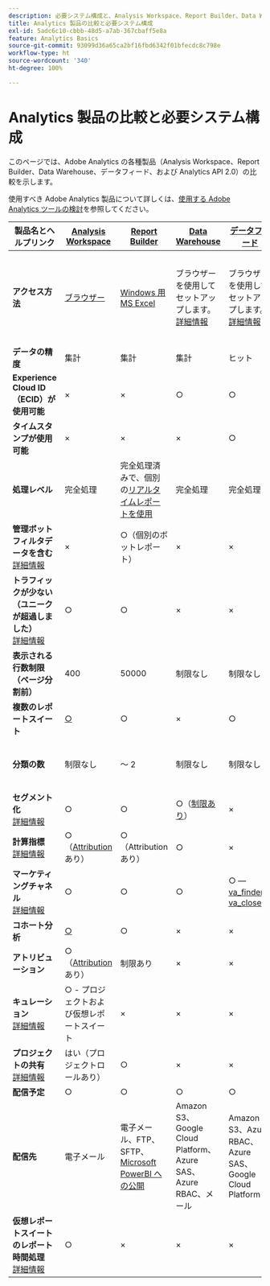 ```yaml
---
description: 必要システム構成と、Analysis Workspace、Report Builder、Data Warehouse、Data Workbench の比較
title: Analytics 製品の比較と必要システム構成
exl-id: 5adc6c10-cbbb-48d5-a7ab-367cbaff5e8a
feature: Analytics Basics
source-git-commit: 93099d36a65ca2bf16fbd6342f01bfecdc8c798e
workflow-type: ht
source-wordcount: '340'
ht-degree: 100%

---
```


# Analytics 製品の比較と必要システム構成

このページでは、Adobe Analytics の各種製品（Analysis Workspace、Report Builder、Data Warehouse、データフィード、および Analytics API 2.0）の比較を示します。

使用すべき Adobe Analytics 製品について詳しくは、[使用する Adobe Analytics ツールの検討](/help/analyze/get-started/which-analytics-tool.md)を参照してください。

| 製品名とヘルプリンク | [Analysis Workspace](/help/analyze/analysis-workspace/home.md) | [Report Builder](/help/analyze/report-builder/home.md) | [Data Warehouse](/help/export/data-warehouse/data-warehouse.md) | [データフィード](/help/export/analytics-data-feed/data-feed-overview.md) | [Analytics API 2.0](https://www.adobe.io/apis/experiencecloud/analytics/docs.html) |
|---|---|---|---|---|---|
| **アクセス方法** | [ブラウザー](/help/analyze/get-started/sys-reqs.md) | [Windows 用 MS Excel](/help/analyze/report-builder/setup/system-requirements.md) | ブラウザーを使用してセットアップします。[詳細情報](/help/analyze/get-started/sys-reqs.md) | ブラウザーを使用してセットアップします。[詳細情報](/help/export/analytics-data-feed/data-feed-overview.md) | RESTful API ツール。Adobe Developer の資格情報でログインします。[詳細情報](https://developer.adobe.com/analytics-apis/docs/2.0/) |
| **データの精度** | 集計 | 集計 | 集計 | ヒット | 集計 |
| **Experience Cloud ID（ECID）が使用可能** | × | × | ○ | ○ | × |
| **タイムスタンプが使用可能** | × | × | × | ○ | × |
| **処理レベル** | 完全処理 | 完全処理済みで、個別の[リアルタイムレポートを使用](/help/admin/admin/c-manage-report-suites/c-edit-report-suites/realtime/realtime.md) | 完全処理 | 完全処理 | 完全処理 |
| **管理ボットフィルタデータを含む** <br> [詳細情報](/help/admin/admin/c-manage-report-suites/c-edit-report-suites/general/bot-removal/bot-removal.md) | × | ○（個別のボットレポート） | × | × | × |
| **トラフィックが少ない（ユニークが超過しました）** <br> [詳細情報](/help/technotes/low-traffic.md) | ○ | ○ | × | × | ○ |
| **表示される行数制限（ページ分割前）** | 400 | 50000 | 制限なし | 制限なし | 50000 |
| **複数のレポートスイート** | [○](/help/analyze/analysis-workspace/build-workspace-project/multiple-report-suites.md) | ○ | × | ○ | × | ○ |
| **分類の数** | 制限なし | ～ 2 | 制限なし | 制限なし | 制限なし（複数のクエリに対して実行） |
| **セグメント化** <br> [詳細情報](/help/components/segmentation/segmentation-workflow/seg-workflow.md) | ○ | ○ | ○（[制限あり](/help/components/segmentation/seg-reference/seg-compatibility.md)） | × | ○ |
| **計算指標** <br> [詳細情報](/help/components/c-calcmetrics/cm-overview.md) | ○（[Attribution](/help/analyze/analysis-workspace/attribution/overview.md) あり） | ○（Attribution あり） | ○ | × | ○（[Attribution](/help/analyze/analysis-workspace/attribution/overview.md) あり） |
| **マーケティングチャネル** <br> [詳細情報](/help/components/c-marketing-channels/c-getting-started-mchannel.md) | ○ | ○ | ○ | ○ — [va_finder、va_closer](/help/export/analytics-data-feed/c-df-contents/datafeeds-reference.md) | ○ |
| **コホート分析** | [○](/help/analyze/analysis-workspace/visualizations/cohort-table/cohort-analysis.md) | ○ | × | × | × |
| **アトリビューション** | ○（[Attribution](/help/analyze/analysis-workspace/attribution/overview.md) あり） | 制限あり | × | × | ○（[Attribution](/help/analyze/analysis-workspace/attribution/overview.md) あり） | × |
| **キュレーション** <br> [詳細情報](/help/analyze/analysis-workspace/curate-share/curate.md) | ○ - プロジェクトおよび仮想レポートスイート | × | × | × | ○ - 仮想レポートスイートのみ |
| **プロジェクトの共有** <br> [詳細情報](/help/analyze/analysis-workspace/curate-share/share-projects.md) | はい（プロジェクトロールあり） | ○ | × | × | × |
| **配信予定** | ○ | ○ | ○ | ○ | × |
| **配信先** | 電子メール | 電子メール、FTP、SFTP、[Microsoft PowerBI への公開](/help/analyze/report-builder/c-publish-power-bi/power-bi.md) | Amazon S3、Google Cloud Platform、Azure SAS、Azure RBAC、メール | Amazon S3、Azure RBAC、Azure SAS、Google Cloud Platform | - |
| **仮想レポートスイートのレポート時間処理** <br> [詳細情報](/help/components/vrs/vrs-report-time-processing.md) | ○ | × | × | × | ○ |
